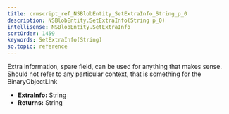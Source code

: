 ```yaml
---
title: crmscript_ref_NSBlobEntity_SetExtraInfo_String_p_0
description: NSBlobEntity.SetExtraInfo(String p_0)
intellisense: NSBlobEntity.SetExtraInfo
sortOrder: 1459
keywords: SetExtraInfo(String)
so.topic: reference
---
```



Extra information, spare field, can be used for anything that makes sense. Should not refer to any particular context, that is something for the BinaryObjectLInk



* **ExtraInfo:** String
* **Returns:** String



